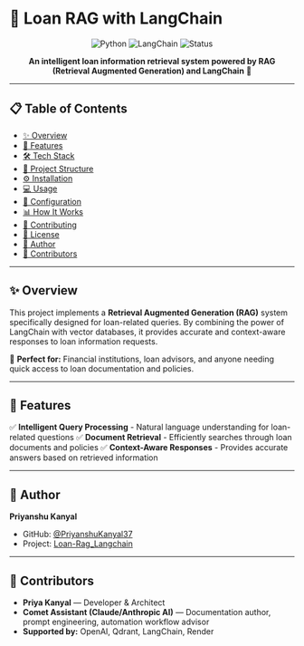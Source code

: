 # 🏦 Loan RAG with LangChain

<div align="center">

![Python](https://img.shields.io/badge/Python-3.8+-blue?logo=python&logoColor=white)
![LangChain](https://img.shields.io/badge/LangChain-Enabled-green)
![Status](https://img.shields.io/badge/Status-Active-success)

**An intelligent loan information retrieval system powered by RAG (Retrieval Augmented Generation) and LangChain** 🤖

</div>

---

## 📋 Table of Contents

- [✨ Overview](#-overview)
- [🚀 Features](#-features)
- [🛠️ Tech Stack](#️-tech-stack)
- [📁 Project Structure](#-project-structure)
- [⚙️ Installation](#️-installation)
- [💻 Usage](#-usage)
- [🔧 Configuration](#-configuration)
- [📊 How It Works](#-how-it-works)
- [🤝 Contributing](#-contributing)
- [📄 License](#-license)
- [👤 Author](#-author)
- [🤖 Contributors](#-contributors)

---

## ✨ Overview

This project implements a **Retrieval Augmented Generation (RAG)** system specifically designed for loan-related queries. By combining the power of LangChain with vector databases, it provides accurate and context-aware responses to loan information requests.

🎯 **Perfect for:** Financial institutions, loan advisors, and anyone needing quick access to loan documentation and policies.

---

## 🚀 Features

✅ **Intelligent Query Processing** - Natural language understanding for loan-related questions
✅ **Document Retrieval** - Efficiently searches through loan documents and policies
✅ **Context-Aware Responses** - Provides accurate answers based on retrieved information

---

## 👤 Author

**Priyanshu Kanyal**
- GitHub: [@PriyanshuKanyal37](https://github.com/PriyanshuKanyal37)
- Project: [Loan-Rag_Langchain](https://github.com/PriyanshuKanyal37/Loan-Rag_Langchain)

---

## 🤖 Contributors

- **Priya Kanyal** — Developer & Architect
- **Comet Assistant (Claude/Anthropic AI)** — Documentation author, prompt engineering, automation workflow advisor
- **Supported by:** OpenAI, Qdrant, LangChain, Render
